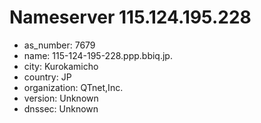# Nameserver 115.124.195.228

* as_number: 7679
* name: 115-124-195-228.ppp.bbiq.jp.
* city: Kurokamicho
* country: JP
* organization: QTnet,Inc.
* version: Unknown
* dnssec: Unknown
